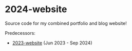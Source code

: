# 2024-website

Source code for my combined portfolio and blog website!

Predecessors:

* [2023-website](https://github.com/RichDom2185/2023-website) (Jun 2023 - Sep 2024)
